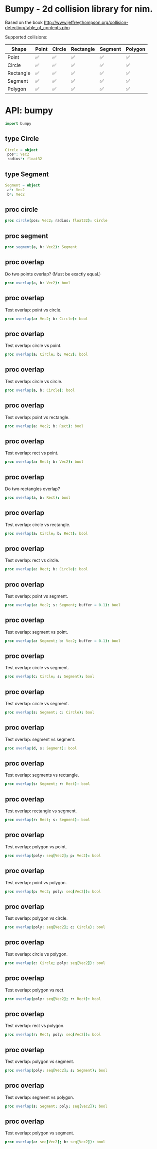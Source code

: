 # Bumpy - 2d collision library for nim.

Based on the book http://www.jeffreythompson.org/collision-detection/table_of_contents.php


Supported collisions:

Shape         | Point         | Circle        | Rectangle     | Segment       | Polygon       |
------------- | ------------- | ------------- | ------------- | ------------- | ------------- |
Point         | ✅           | ✅            | ✅           | ✅            | ✅           |
Circle        | ✅           | ✅            | ✅           | ✅            | ✅           |
Rectangle     | ✅           | ✅            | ✅           | ✅            | ✅           |
Segment       | ✅           | ✅            | ✅           | ✅            | ✅           |
Polygon       | ✅           | ✅            | ✅           | ✅            | ✅           |


# API: bumpy

```nim
import bumpy
```

## **type** Circle


```nim
Circle = object
 pos*: Vec2
 radius*: float32
```

## **type** Segment


```nim
Segment = object
 a*: Vec2
 b*: Vec2
```

## **proc** circle


```nim
proc circle(pos: Vec2; radius: float32): Circle
```

## **proc** segment


```nim
proc segment(a, b: Vec2): Segment
```

## **proc** overlap

Do two points overlap? (Must be exactly equal.)

```nim
proc overlap(a, b: Vec2): bool
```

## **proc** overlap

Test overlap: point vs circle.

```nim
proc overlap(a: Vec2; b: Circle): bool
```

## **proc** overlap

Test overlap: circle vs point.

```nim
proc overlap(a: Circle; b: Vec2): bool
```

## **proc** overlap

Test overlap: circle vs circle.

```nim
proc overlap(a, b: Circle): bool
```

## **proc** overlap

Test overlap: point vs rectangle.

```nim
proc overlap(a: Vec2; b: Rect): bool
```

## **proc** overlap

Test overlap: rect vs point.

```nim
proc overlap(a: Rect; b: Vec2): bool
```

## **proc** overlap

Do two rectangles overlap?

```nim
proc overlap(a, b: Rect): bool
```

## **proc** overlap

Test overlap: circle vs rectangle.

```nim
proc overlap(a: Circle; b: Rect): bool
```

## **proc** overlap

Test overlap: rect vs circle.

```nim
proc overlap(a: Rect; b: Circle): bool
```

## **proc** overlap

Test overlap: point vs segment.

```nim
proc overlap(a: Vec2; s: Segment; buffer = 0.1): bool
```

## **proc** overlap

Test overlap: segment vs point.

```nim
proc overlap(a: Segment; b: Vec2; buffer = 0.1): bool
```

## **proc** overlap

Test overlap: circle vs segment.

```nim
proc overlap(c: Circle; s: Segment): bool
```

## **proc** overlap

Test overlap: circle vs segment.

```nim
proc overlap(s: Segment; c: Circle): bool
```

## **proc** overlap

Test overlap: segment vs segment.

```nim
proc overlap(d, s: Segment): bool
```

## **proc** overlap

Test overlap: segments vs rectangle.

```nim
proc overlap(s: Segment; r: Rect): bool
```

## **proc** overlap

Test overlap: rectangle vs segment.

```nim
proc overlap(r: Rect; s: Segment): bool
```

## **proc** overlap

Test overlap: polygon vs point.

```nim
proc overlap(poly: seq[Vec2]; p: Vec2): bool
```

## **proc** overlap

Test overlap: point vs polygon.

```nim
proc overlap(p: Vec2; poly: seq[Vec2]): bool
```

## **proc** overlap

Test overlap: polygon vs circle.

```nim
proc overlap(poly: seq[Vec2]; c: Circle): bool
```

## **proc** overlap

Test overlap: circle vs polygon.

```nim
proc overlap(c: Circle; poly: seq[Vec2]): bool
```

## **proc** overlap

Test overlap: polygon vs rect.

```nim
proc overlap(poly: seq[Vec2]; r: Rect): bool
```

## **proc** overlap

Test overlap: rect vs polygon.

```nim
proc overlap(r: Rect; poly: seq[Vec2]): bool
```

## **proc** overlap

Test overlap: polygon vs segment.

```nim
proc overlap(poly: seq[Vec2]; s: Segment): bool
```

## **proc** overlap

Test overlap: segment vs polygon.

```nim
proc overlap(s: Segment; poly: seq[Vec2]): bool
```

## **proc** overlap

Test overlap: polygon vs segment.

```nim
proc overlap(a: seq[Vec2]; b: seq[Vec2]): bool
```

